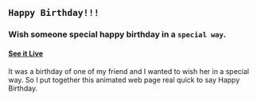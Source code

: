 ## `Happy Birthday!!!`

### Wish someone special happy birthday in a `special way`.

#### [See it Live](https://github.com/Kingsleyclement1/github.io/blob/main/index.html)

It was a birthday of one of my friend and I wanted to wish her in a special way. So I put together this animated web page real quick to say Happy Birthday.




